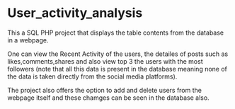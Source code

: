 # User_activity_analysis
This a SQL PHP project that displays the table contents from the database in a webpage.

One can view the Recent Activity of the users, the detailes of posts such as likes,comments,shares and also view top 3 the users with the most followers (note that all this data is present in the database meaning none of the data is taken directly from the social media platforms).

The project also offers the option to add and delete users from the webpage itself and these chamges can be seen in the database also.
